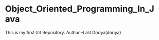 # Object_Oriented_Programming_In_Java
This is my first Git Repository.
Author -Lalit Doriya(doriya)
